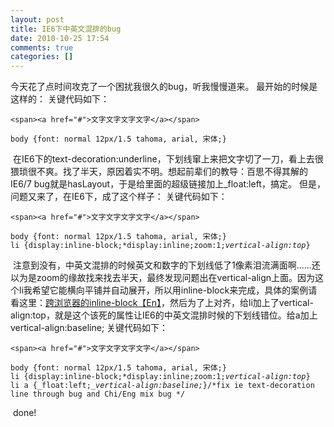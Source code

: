 ```yaml
---
layout: post
title: IE6下中英文混排的bug
date: 2010-10-25 17:54
comments: true
categories: []
---
```

今天花了点时间攻克了一个困扰我很久的bug，听我慢慢道来。
最开始的时候是这样的：
关键代码如下：
<pre><code>&lt;span&gt;&lt;a href="#"&gt;文字文字文字文字&lt;/a&gt;&lt;/span&gt;</code></pre>
<pre><code>body {font: normal 12px/1.5 tahoma, arial, 宋体;}</code></pre>

<img class="aligncenter size-full wp-image-355" title="1" src="http://yuguo.us/files/2010/10/1.png" alt="" />
在IE6下的text-decoration:underline，下划线窜上来把文字切了一刀，看上去很猥琐很不爽。找了半天，原因着实不明。想起前辈们的教导：百思不得其解的IE6/7 bug就是hasLayout，于是给里面的超级链接加上_float:left，搞定。
但是，问题又来了，在IE6下，成了这个样子：
关键代码如下：
<pre><code>&lt;span&gt;&lt;a href="#"&gt;文字文字文字文字&lt;/a&gt;&lt;/span&gt;</code></pre>
<pre><code>body {font: normal 12px/1.5 tahoma, arial, 宋体;}
li {display:inline-block;*display:inline;zoom:1;<em>vertical-align:top</em>}</code></pre>
<img class="aligncenter size-full wp-image-355" title="2" src="http://yuguo.us/files/2010/10/2.png" alt="" />
注意到没有，中英文混排的时候英文和数字的下划线低了1像素泪流满面啊……还以为是zoom的缘故找来找去半天，最终发现问题出在vertical-align上面。因为这个li我希望它能横向平铺并自动展开，所以用inline-block来完成，具体的案例请看这里：<a href="http://blog.mozilla.com/webdev/2009/02/20/cross-browser-inline-block/">跨浏览器的inline-block【En】</a>，然后为了上对齐，给li加上了vertical-align:top，就是这个该死的属性让IE6的中英文混排时候的下划线错位。给a加上vertical-align:baseline;
关键代码如下：
<pre><code>&lt;span&gt;&lt;a href="#"&gt;文字文字文字文字&lt;/a&gt;&lt;/span&gt;</code></pre>
<pre><code>body {font: normal 12px/1.5 tahoma, arial, 宋体;}
li {display:inline-block;*display:inline;zoom:1;<em>vertical-align:top</em>}
li a {_float:left;_<em>vertical-align:baseline;</em>}/*fix ie text-decoration line through bug and Chi/Eng mix bug */</code></pre>
<img class="aligncenter size-full wp-image-355" title="3" src="http://yuguo.us/files/2010/10/3.png" alt="" />
done!
